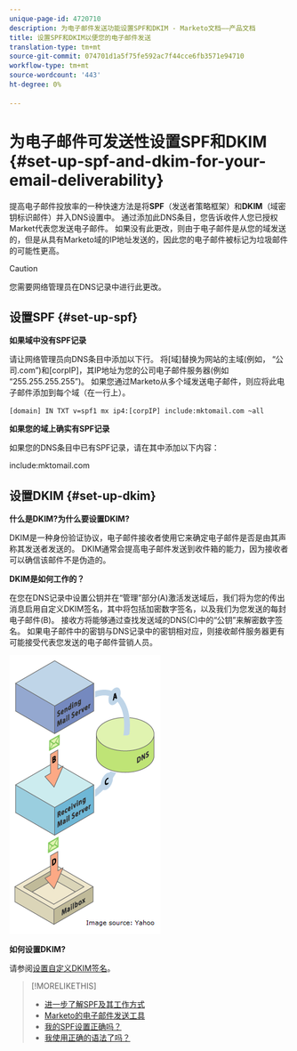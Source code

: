 ```yaml
---
unique-page-id: 4720710
description: 为电子邮件发送功能设置SPF和DKIM - Marketo文档——产品文档
title: 设置SPF和DKIM以便您的电子邮件发送
translation-type: tm+mt
source-git-commit: 074701d1a5f75fe592ac7f44cce6fb3571e94710
workflow-type: tm+mt
source-wordcount: '443'
ht-degree: 0%

---
```



# 为电子邮件可发送性设置SPF和DKIM {#set-up-spf-and-dkim-for-your-email-deliverability}

提高电子邮件投放率的一种快速方法是将&#x200B;**SPF**（发送者策略框架）和&#x200B;**DKIM**（域密钥标识邮件）并入DNS设置中。 通过添加此DNS条目，您告诉收件人您已授权Market代表您发送电子邮件。 如果没有此更改，则由于电子邮件是从您的域发送的，但是从具有Marketo域的IP地址发送的，因此您的电子邮件被标记为垃圾邮件的可能性更高。

>[!CAUTION]
>
>您需要网络管理员在DNS记录中进行此更改。

## 设置SPF {#set-up-spf}

**如果域中没有SPF记录**

请让网络管理员向DNS条目中添加以下行。 将[域]替换为网站的主域(例如， “公司.com”)和[corpIP]，其IP地址为您的公司电子邮件服务器(例如 “255.255.255.255”)。 如果您通过Marketo从多个域发送电子邮件，则应将此电子邮件添加到每个域（在一行上）。

`[domain] IN TXT v=spf1 mx ip4:[corpIP] include:mktomail.com ~all`

**如果您的域上确实有SPF记录**

如果您的DNS条目中已有SPF记录，请在其中添加以下内容：

include:mktomail.com

## 设置DKIM {#set-up-dkim}

**什么是DKIM?为什么要设置DKIM?**

DKIM是一种身份验证协议，电子邮件接收者使用它来确定电子邮件是否是由其声称其发送者发送的。 DKIM通常会提高电子邮件发送到收件箱的能力，因为接收者可以确信该邮件不是伪造的。

**DKIM是如何工作的？**

在您在DNS记录中设置公钥并在“管理”部分(A)激活发送域后，我们将为您的传出消息启用自定义DKIM签名，其中将包括加密数字签名，以及我们为您发送的每封电子邮件(B)。 接收方将能够通过查找发送域的DNS(C)中的“公钥”来解密数字签名。 如果电子邮件中的密钥与DNS记录中的密钥相对应，则接收邮件服务器更有可能接受代表您发送的电子邮件营销人员。

![](assets/image2015-1-12-13-3a56-3a55.png)

**如何设置DKIM?**

请参阅[设置自定义DKIM签名](/help/marketo/product-docs/email-marketing/deliverability/set-up-a-custom-dkim-signature.md)。

>[!MORELIKETHIS]
>
>* [进一步了解SPF及其工作方式](https://www.open-spf.org/Introduction/)
>* [Marketo的电子邮件发送工具](https://www.marketo.com/software/email-marketing/email-deliverability/)
>* [我的SPF设置正确吗？](https://www.kitterman.com/spf/validate.html)
>* [我使用正确的语法了吗？](https://www.open-spf.org/SPF_Record_Syntax/)

